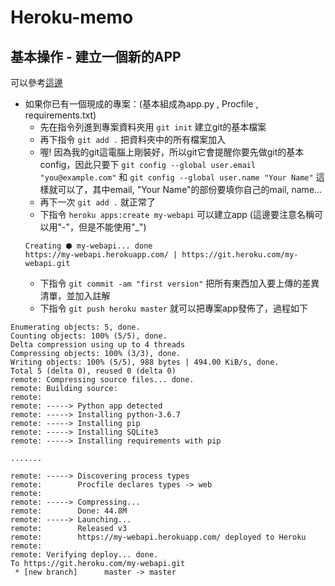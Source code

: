 # Heroku-memo

## 基本操作 - 建立一個新的APP

可以參考[這邊](https://devcenter.heroku.com/articles/creating-apps)

- 如果你已有一個現成的專案：(基本組成為app.py , Procfile , requirements.txt)
  - 先在指令列進到專案資料夾用 `git init` 建立git的基本檔案
  - 再下指令 `git add .` 把資料夾中的所有檔案加入
  - 喔! 因為我的git這電腦上剛裝好，所以git它會提醒你要先做git的基本config，因此只要下
  `git config --global user.email "you@example.com"` 和 `git config --global user.name "Your Name"`
  這樣就可以了，其中email, "Your Name"的部份要填你自己的mail, name...
  - 再下一次 `git add .` 就正常了
  - 下指令 `heroku apps:create my-webapi` 可以建立app (這邊要注意名稱可以用"-"，但是不能使用"_")
  ```
  Creating ⬢ my-webapi... done
  https://my-webapi.herokuapp.com/ | https://git.heroku.com/my-webapi.git
  ```
  - 下指令 `git commit -am "first version"` 把所有東西加入要上傳的差異清單，並加入註解
  - 下指令 `git push heroku master` 就可以把專案app發佈了，過程如下
```
Enumerating objects: 5, done.
Counting objects: 100% (5/5), done.
Delta compression using up to 4 threads
Compressing objects: 100% (3/3), done.
Writing objects: 100% (5/5), 988 bytes | 494.00 KiB/s, done.
Total 5 (delta 0), reused 0 (delta 0)
remote: Compressing source files... done.
remote: Building source:
remote:
remote: -----> Python app detected
remote: -----> Installing python-3.6.7
remote: -----> Installing pip
remote: -----> Installing SQLite3
remote: -----> Installing requirements with pip

.......

remote: -----> Discovering process types
remote:        Procfile declares types -> web
remote:
remote: -----> Compressing...
remote:        Done: 44.8M
remote: -----> Launching...
remote:        Released v3
remote:        https://my-webapi.herokuapp.com/ deployed to Heroku
remote:
remote: Verifying deploy... done.
To https://git.heroku.com/my-webapi.git
 * [new branch]      master -> master
```

